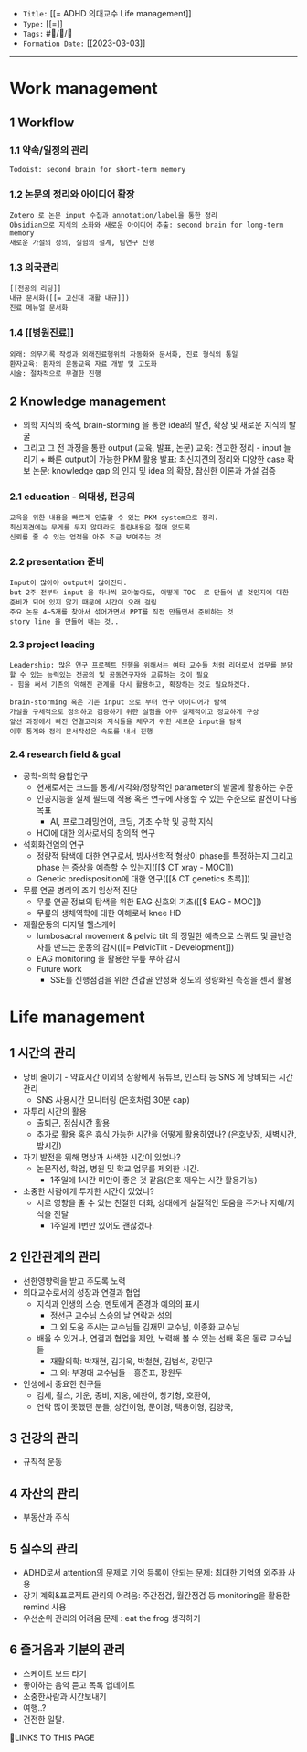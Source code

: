 
-   `Title:` [[= ADHD 의대교수 Life management]]
-   `Type:` [[=]]
-   `Tags:` #🧠️/📝️/🌱️ 
-   `Formation Date:` [[2023-03-03]]
---


# Work management

## 1 Workflow
### 1.1 약속/일정의 관리
	Todoist: second brain for short-term memory 

### 1.2 논문의 정리와 아이디어 확장
	Zotero 로 논문 input 수집과 annotation/label을 통한 정리
	Obsidian으로 지식의 소화와 새로운 아이디어 추출: second brain for long-term memory
	새로운 가설의 정의, 실험의 설계, 팀연구 진행

### 1.3 의국관리
	[[전공의 리딩]]
	내규 문서화([[= 고신대 재활 내규]])
	진료 메뉴얼 문서화

### 1.4 [[병원진료]]
	외래: 의무기록 작성과 외래진료행위의 자동화와 문서화, 진료 형식의 통일
	환자교육: 환자의 운동교육 자료 개발 및 고도화
	시술: 절차적으로 무결한 진행

## 2 Knowledge management
- 의학 지식의 축적, brain-storming 을 통한 idea의 발견, 확장 및 새로운 지식의 발굴
- 그리고 그 전 과정을 통한 output (교육, 발표, 논문)
	교욱: 견고한 정리 - input 늘리기 + 빠른 output이 가능한 PKM 활용
	발표: 최신지견의 정리와 다양한 case 확보
	논문: knowledge gap 의 인지 및 idea 의 확장, 참신한 이론과 가설 검증

### 2.1 education - 의대생, 전공의
	교육을 위한 내용을 빠르게 인출할 수 있는 PKM system으로 정리.
	최신지견에는 무게를 두지 않더라도 틀린내용은 절대 없도록
	신뢰를 줄 수 있는 업적을 아주 조금 보여주는 것

### 2.2 presentation 준비
	Input이 많아야 output이 많아진다. 
	but 2주 전부터 input 을 하나씩 모아놓아도, 어떻게 TOC  로 만들어 낼 것인지에 대한 준비가 되어 있지 않기 때문에 시간이 오래 걸림
	주요 논문 4~5개를 찾아서 섞어가면서 PPT를 직접 만들면서 준비하는 것
	story line 을 만들어 내는 것..

### 2.3 project leading
	Leadership: 많은 연구 프로젝트 진행을 위해서는 여타 교수들 처럼 리더로서 업무를 분담할 수 있는 능력있는 전공의 및 공동연구자와 교류하는 것이 필요
	- 힘을 써서 기존의 약해진 관계를 다시 활용하고, 확장하는 것도 필요하겠다.
	
	brain-storming 혹은 기존 input 으로 부터 연구 아이디어가 탐색
	가설을 구체적으로 정의하고 검증하기 위한 실험을 아주 실제적이고 정교하게 구상
	앞선 과정에서 빠진 연결고리와 지식들을 채우기 위한 새로운 input을 탐색
	이후 통계와 정리 문서작성은 속도를 내서 진행

### 2.4 research field & goal
- 공학-의학 융합연구
	- 현재로서는 코드를 통계/시각화/정량적인 parameter의 발굴에 활용하는 수준
	- 인공지능을 실제 필드에 적용 혹은 연구에 사용할 수 있는 수준으로 발전이 다음 목표
		- AI, 프로그래밍언어, 코딩, 기초 수학 및 공학 지식
	- HCI에 대한 의사로서의 창의적 연구
- 석회화건염의 연구
	- 정량적 탐색에 대한 연구로서, 방사선학적 형상이 phase를 특정하는지 그리고 phase 는 증상을 예측할 수 있는지([[$ CT xray - MOC]])
	- Genetic predisposition에 대한 연구([[& CT genetics 초록]])
- 무릎 연골 병리의 조기 임상적 진단
	- 무릎 연골 정보의 탐색을 위한 EAG 신호의 기초([[$ EAG  - MOC]])
	- 무릎의 생체역학에 대한 이해로써 knee HD
- 재활운동의 디지털 헬스케어
	- lumbosacral movement & pelvic tilt 의 정밀한 예측으로 스쿼트 및 골반경사를 만드는 운동의 감시([[= PelvicTilt - Development]])
	- EAG monitoring 을 활용한 무릎 부하 감시
	- Future work
		- SSE를 진행점검을 위한 견갑골 안정화 정도의 정량화된 측정을 센서 활용





# Life management

## 1 시간의 관리 
- 낭비 줄이기 - 약효시간 이외의 상황에서 유튜브, 인스타 등 SNS 에 낭비되는 시간 관리 
	- SNS 사용시간 모니터링 (은호처럼 30분 cap)
- 자투리 시간의 활용 
	- 출퇴근, 점심시간 활용
	- 추가로 활용 혹은 휴식 가능한 시간을 어떻게 활용하였나? (은호낮잠, 새벽시간, 밤시간)
- 자기 발전을 위해 명상과 사색한 시간이 있었나?
	- 논문작성, 학업, 병원 및 학교 업무를 제외한 시간. 
		- 1주일에 1시간 미만이 좋은 것 같음(은호 재우는 시간 활용가능)
- 소중한 사람에게 투자한 시간이 있었나?
	- 서로 영향을 줄 수 있는 친절한 대화, 상대에게 실질적인 도움을 주거나 지혜/지식을 전달
		- 1주일에 1번만 있어도 괜찮겠다.

## 2 인간관계의 관리 
- 선한영향력을 받고 주도록 노력
- 의대교수로서의 성장과 연결과 협업
	- 지식과 인생의 스승, 멘토에게 존경과 예의의 표시
		- 정선근 교수님 스승의 날 연락과 성의
		- 그 외 도움 주시는 교수님들 김재민 교수님, 이종화 교수님
	- 배울 수 있거나, 연결과 협업을 제안, 노력해 볼 수 있는 선배 혹은 동료 교수님들
		- 재활의학: 박재현, 김기욱, 박철현, 김범석, 강민구
		- 그 외: 부경대 교수님들 - 홍준표, 장원두 
- 인생에서 중요한 친구들
	- 김세, 촬스, 기운, 종비, 지웅, 예찬이, 창기형, 호환이, 
	- 연락 많이 못했던 분들, 상건이형, 문이형, 택용이형, 김양국, 

## 3 건강의 관리 
- 규칙적 운동

## 4 자산의 관리
- 부동산과 주식

## 5 실수의 관리
- ADHD로서 attention의 문제로 기억 등록이 안되는 문제: 최대한 기억의 외주화 사용
- 장기 계획&프로젝트 관리의 어려움: 주간점검, 월간점검 등 monitoring을 활용한 remind 사용
- 우선순위 관리의 어려움 문제 : eat the frog 생각하기

## 6 즐거움과 기분의 관리
- 스케이트 보드 타기
- 좋아하는 음악 듣고 목록 업데이트
- 소중한사람과 시간보내기
- 여행..?
- 건전한 일탈.



🔗LINKS TO THIS PAGE